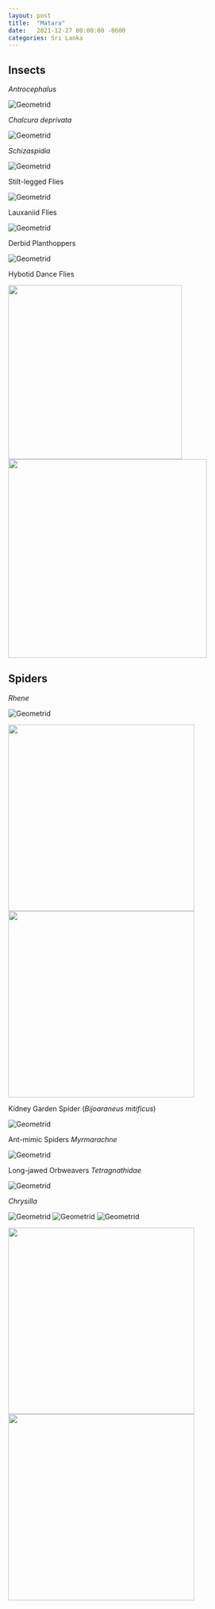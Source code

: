 ```yaml
---
layout: post
title:  "Matara"
date:   2021-12-27 00:00:00 -0600
categories: Sri Lanka
---
```


## Insects

_Antrocephalus_


![Geometrid](/assets/Matara/Antrocephalus_Chalcidoidea.jpg)

_Chalcura deprivata_

![Geometrid](/assets/Matara/Chalcura_deprivata.jpg)

_Schizaspidia_

![Geometrid](/assets/Matara/Schizaspidia.jpg)

Stilt-legged Flies

![Geometrid](/assets/Matara/Micropezidae.jpg)

Lauxaniid Flies

![Geometrid](/assets/Matara/Lauxaniidae.jpg)

Derbid Planthoppers

![Geometrid](/assets/Matara/Derbidae_Planthopper.jpg)

Hybotid Dance Flies

<img src="/assets/Matara/Hybotidae.jpg"  width="350" height="350">  <img src="/assets/Matara/Hybotidae1.jpg"  width="400" height="400">

## Spiders

_Rhene_

![Geometrid](/assets/Matara/Rhene1.jpg)

<img src="/assets/Matara/Rhene2.jpg"  width="375" height="375">  <img src="/assets/Matara/Rhene3.jpg"  width="375" height="375">

Kidney Garden Spider (_Bijoaraneus mitificus_)

![Geometrid](/assets/Matara/Bijoaraneus_mitificus.jpg)

Ant-mimic Spiders _Myrmarachne_

![Geometrid](/assets/Matara/Myrmarachne.jpg)

Long-jawed Orbweavers _Tetragnathidae_

![Geometrid](/assets/Matara/Tetragnathidae.jpg)

_Chrysilla_

![Geometrid](/assets/Matara/Chrysilla.jpg)
![Geometrid](/assets/Matara/Chrysilla4.jpg)
![Geometrid](/assets/Matara/Chrysilla2.jpg)

<img src="/assets/Matara/Chrysilla1.jpg"  width="375" height="375">  <img src="/assets/Matara/Chrysilla3.jpg"  width="375" height="375">









